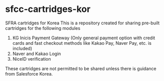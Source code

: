 # sfcc-cartridges-kor
SFRA cartridges for Korea 
This is a repository created for sharing pre-built cartridges for the following modules
1. KG Inicis Payment Gateway (Only general payment option with credit cards and fast checkout methods like Kakao Pay, Naver Pay, etc. is included)
2. Naver and Kakao Login
3. NiceID verification

These cartridges are not permitted to be shared unless there is guidance from Salesforce Korea. 
